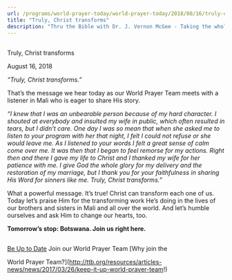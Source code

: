 ```yaml
---
url: /programs/world-prayer-today/world-prayer-today/2018/08/16/truly-christ-transforms
title: "Truly, Christ transforms"
description: "Thru the Bible with Dr. J. Vernon McGee - Taking the whole Word to the whole world"
---
```







## 
 Truly, Christ transforms


August 16, 2018




*“Truly, Christ transforms.”*


That’s the message we hear today as our World Prayer Team meets with a listener in Mali who is eager to share His story.


*“I knew that I was an unbearable person because of my hard character. I shouted at everybody and insulted my wife in public, which often resulted in tears, but I didn’t care. One day I was so mean that when she asked me to listen to your program with her that night, I felt I could not refuse or she would leave me. As I listened to your words I felt a great sense of calm come over me. It was then that I began to feel remorse for my actions. Right then and there I gave my life to Christ and I thanked my wife for her patience with me. I give God the whole glory for my delivery and the restoration of my marriage, but I thank you for your faithfulness in sharing His Word for sinners like me. Truly, Christ transforms.”*


What a powerful message. It’s true! Christ can transform each one of us. Today let’s praise Him for the transforming work He’s doing in the lives of our brothers and sisters in Mali and all over the world. And let’s humble ourselves and ask Him to change our hearts, too.


**Tomorrow’s stop: Botswana. Join us right here.** 







## 




[Be Up to Date](http://feeds.feedburner.com/WorldPrayerToday "World Prayer Today RSS Feed")
Join our World Prayer Team
[Why join the  

World Prayer Team?](http://ttb.org/resources/articles-news/news/2017/03/26/keep-it-up-world-prayer-team!)




